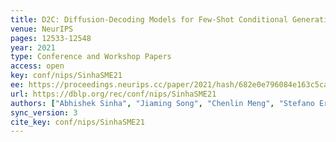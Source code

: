```yaml
---
title: D2C: Diffusion-Decoding Models for Few-Shot Conditional Generation.
venue: NeurIPS
pages: 12533-12548
year: 2021
type: Conference and Workshop Papers
access: open
key: conf/nips/SinhaSME21
ee: https://proceedings.neurips.cc/paper/2021/hash/682e0e796084e163c5ca053dd8573b0c-Abstract.html
url: https://dblp.org/rec/conf/nips/SinhaSME21
authors: ["Abhishek Sinha", "Jiaming Song", "Chenlin Meng", "Stefano Ermon"]
sync_version: 3
cite_key: conf/nips/SinhaSME21
---
```

